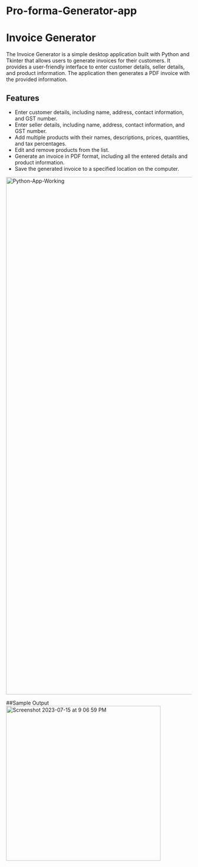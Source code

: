 # Pro-forma-Generator-app
# Invoice Generator

The Invoice Generator is a simple desktop application built with Python and Tkinter that allows users to generate invoices for their customers. It provides a user-friendly interface to enter customer details, seller details, and product information. The application then generates a PDF invoice with the provided information.

## Features

- Enter customer details, including name, address, contact information, and GST number.
- Enter seller details, including name, address, contact information, and GST number.
- Add multiple products with their names, descriptions, prices, quantities, and tax percentages.
- Edit and remove products from the list.
- Generate an invoice in PDF format, including all the entered details and product information.
- Save the generated invoice to a specified location on the computer.
<img width="1401" alt="Python-App-Working" src="https://github.com/abby1712/Pro-forma-Generator-app/assets/72368959/febb0395-a3d8-46f1-918c-db399f5fbede">

##Sample Output
<img width="419" alt="Screenshot 2023-07-15 at 9 06 59 PM" src="https://github.com/abby1712/Pro-forma-Generator-app/assets/72368959/c25e984b-1c63-4f7e-8881-4dbf5f66397a">

